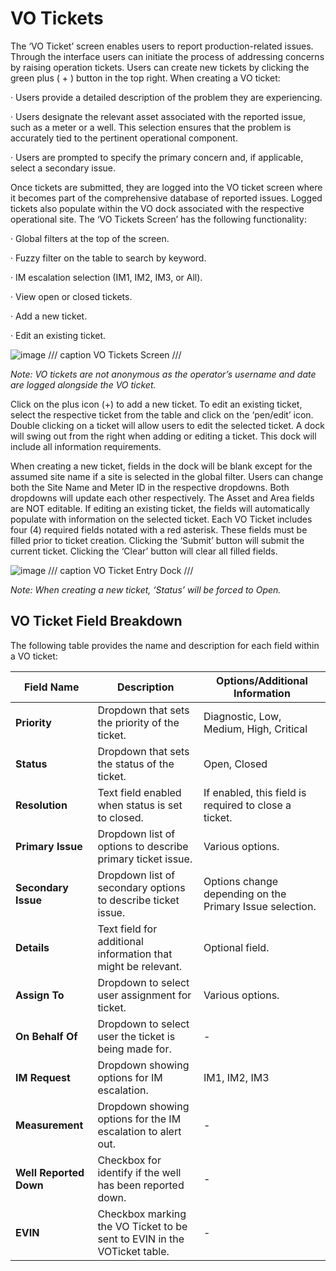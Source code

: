 # **VO Tickets**
The ‘VO Ticket’ screen enables users to report production-related issues. Through the interface users can initiate the process of addressing concerns by raising operation tickets. Users can create new tickets by clicking the green plus ( + ) button in the top right. When creating a VO ticket:

· Users provide a detailed description of the problem they are experiencing.

· Users designate the relevant asset associated with the reported issue, such as a meter or a well. This selection ensures that the problem is accurately tied to the pertinent operational component.

· Users are prompted to specify the primary concern and, if applicable, select a secondary issue.

Once tickets are submitted, they are logged into the VO ticket screen where it becomes part of the comprehensive database of reported issues. Logged tickets also populate within the VO dock associated with the respective operational site. The ‘VO Tickets Screen’ has the following functionality:

· Global filters at the top of the screen.

· Fuzzy filter on the table to search by keyword.

· IM escalation selection (IM1, IM2, IM3, or All).

· View open or closed tickets.

· Add a new ticket.

· Edit an existing ticket.

![image](https://github.com/user-attachments/assets/2ad190eb-e151-4019-b9ca-1dc3572ad4da)
/// caption
VO Tickets Screen
///

_Note: VO tickets are not anonymous as the operator’s username and date are logged alongside the VO ticket._

Click on the plus icon (+) to add a new ticket. To edit an existing ticket, select the respective ticket from the table and click on the ‘pen/edit’ icon. Double clicking on a ticket will allow users to edit the selected ticket. A dock will swing out from the right when adding or editing a ticket. This dock will include all information requirements.

When creating a new ticket, fields in the dock will be blank except for the assumed site name if a site is selected in the global filter. Users can change both the Site Name and Meter ID in the respective dropdowns. Both dropdowns will update each other respectively. The Asset and Area fields are NOT editable. If editing an existing ticket, the fields will automatically populate with information on the selected ticket. Each VO Ticket includes four (4) required fields notated with a red asterisk. These fields must be filled prior to ticket creation. Clicking the ‘Submit’ button will submit the current ticket. Clicking the ‘Clear’ button will clear all filled fields.

![image](https://github.com/user-attachments/assets/1ffe8336-a361-49f4-90fd-be645dfd84fd)
/// caption
VO Ticket Entry Dock
///

_Note: When creating a new ticket, ‘Status’ will be forced to Open._

## **VO Ticket Field Breakdown**
The following table provides the name and description for each field within a VO ticket:

| **Field Name**         | **Description**                                                          | **Options/Additional Information**                       |
| ---------------------- | ------------------------------------------------------------------------ | -------------------------------------------------------- |
| **Priority**           | Dropdown that sets the priority of the ticket.                           | Diagnostic, Low, Medium, High, Critical                  |
| **Status**             | Dropdown that sets the status of the ticket.                             | Open, Closed                                             |
| **Resolution**         | Text field enabled when status is set to closed.                         | If enabled, this field is required to close a ticket.    |
| **Primary Issue**      | Dropdown list of options to describe primary ticket issue.               | Various options.                                         |
| **Secondary Issue**    | Dropdown list of secondary options to describe ticket issue.             | Options change depending on the Primary Issue selection. |
| **Details**            | Text field for additional information that might be relevant.            | Optional field.                                          |
| **Assign To**          | Dropdown to select user assignment for ticket.                           | Various options.                                         |
| **On Behalf Of**       | Dropdown to select user the ticket is being made for.                    | -                                                        |
| **IM Request**         | Dropdown showing options for IM escalation.                              | IM1, IM2, IM3                                            |
| **Measurement**        | Dropdown showing options for the IM escalation to alert out.             | -                                                        |
| **Well Reported Down** | Checkbox for identify if the well has been reported down.                | -                                                        |
| **EVIN**               | Checkbox marking the VO Ticket to be sent to EVIN in the VOTicket table. | -                                                        |

